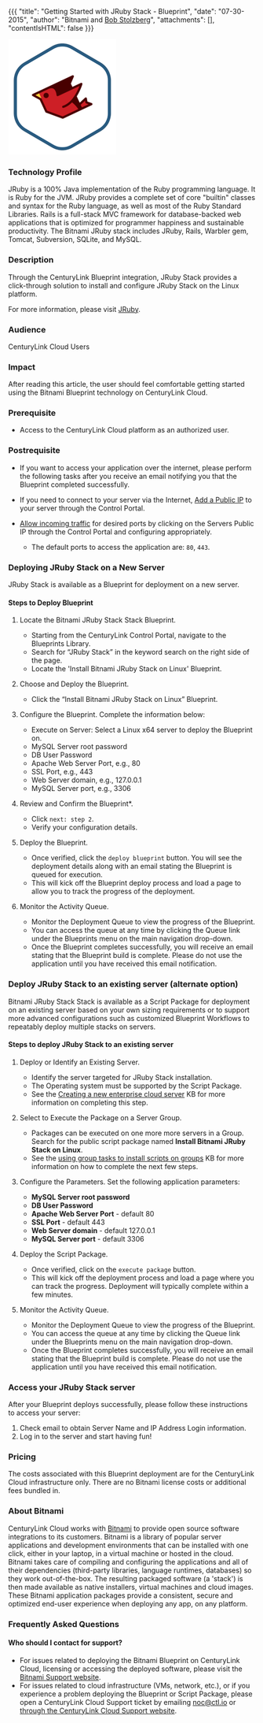 {{{
  "title": "Getting Started with JRuby Stack - Blueprint",
  "date": "07-30-2015",
  "author": "Bitnami and <a href='https://www.linkedin.com/in/bstolzberg'>Bob Stolzberg</a>",
  "attachments": [],
  "contentIsHTML": false
}}}

![JRuby Stack Logo](../../images/jrubystack-stack-logo.png)

### Technology Profile
JRuby is a 100% Java implementation of the Ruby programming language. It is Ruby for the JVM. JRuby provides a complete set of core "builtin" classes and syntax for the Ruby language, as well as most of the Ruby Standard Libraries. Rails is a full-stack MVC framework for database-backed web applications that is optimized for programmer happiness and sustainable productivity. The Bitnami JRuby stack includes JRuby, Rails, Warbler gem, Tomcat, Subversion, SQLite, and MySQL.

### Description
Through the CenturyLink Blueprint integration, JRuby Stack provides a click-through solution to install and configure JRuby Stack on the Linux platform.

For more information, please visit [JRuby](http://jruby.org/).

### Audience
CenturyLink Cloud Users

### Impact
After reading this article, the user should feel comfortable getting started using the Bitnami Blueprint technology on CenturyLink Cloud.

### Prerequisite
* Access to the CenturyLink Cloud platform as an authorized user.

### Postrequisite
* If you want to access your application over the internet, please perform the following tasks after you receive an email notifying you that the Blueprint completed successfully.

* If you need to connect to your server via the Internet, [Add a Public IP](../../Network/how-to-add-public-ip-to-virtual-machine.md) to your server through the Control Portal.

* [Allow incoming traffic](../../Network/how-to-add-public-ip-to-virtual-machine.md) for desired ports by clicking on the Servers Public IP through the Control Portal and configuring appropriately.
   * The default ports to access the application are: `80`, `443`.

### Deploying JRuby Stack on a New Server
JRuby Stack is available as a Blueprint for deployment on a new server.

#### Steps to Deploy Blueprint
1. Locate the Bitnami JRuby Stack Stack Blueprint.
   * Starting from the CenturyLink Control Portal, navigate to the Blueprints Library.
   * Search for “JRuby Stack” in the keyword search on the right side of the page.
   * Locate the 'Install Bitnami JRuby Stack on Linux' Blueprint.

2. Choose and Deploy the Blueprint.
   * Click the “Install Bitnami JRuby Stack on Linux” Blueprint.

3. Configure the Blueprint.
   Complete the information below:

   * Execute on Server: Select a Linux x64 server to deploy the Blueprint on.
   * MySQL Server root password
   * DB User Password
   * Apache Web Server Port, e.g., 80
   * SSL Port, e.g., 443
   * Web Server domain, e.g., 127.0.0.1
   * MySQL Server port, e.g., 3306

4. Review and Confirm the Blueprint*.
   * Click `next: step 2`.
   * Verify your configuration details.

5. Deploy the Blueprint.
   * Once verified, click the `deploy blueprint` button. You will see the deployment details along with an email stating the Blueprint is queued for execution.
   * This will kick off the Blueprint deploy process and load a page to allow you to track the progress of the deployment.

6. Monitor the Activity Queue.
   * Monitor the Deployment Queue to view the progress of the Blueprint.
   * You can access the queue at any time by clicking the Queue link under the Blueprints menu on the main navigation drop-down.
   * Once the Blueprint completes successfully, you will receive an email stating that the Blueprint build is complete. Please do not use the application until you have received this email notification.

### Deploy JRuby Stack to an existing server (alternate option)
Bitnami JRuby Stack Stack is available as a Script Package for deployment on an existing server based on your own sizing requirements or to support more advanced configurations such as customized Blueprint Workflows to repeatably deploy multiple stacks on servers.

#### Steps to deploy JRuby Stack to an existing server
1. Deploy or Identify an Existing Server.
   * Identify the server targeted for JRuby Stack installation.
   * The Operating system must be supported by the Script Package.
   * See the [Creating a new enterprise cloud server](../../Servers/creating-a-new-enterprise-cloud-server.md) KB for more information on completing this step.

2. Select to Execute the Package on a Server Group.
   * Packages can be executed on one more more servers in a Group. Search for the public script package named **Install Bitnami JRuby Stack on Linux**.
   * See the [using group tasks to install scripts on groups](../../Servers/using-group-tasks-to-install-software-and-run-scripts-on-groups.md) KB for more information on how to complete the next few steps.

3. Configure the Parameters.
   Set the following application parameters:

   * **MySQL Server root password**
   * **DB User Password**
   * **Apache Web Server Port** - default 80
   * **SSL Port** - default 443
   * **Web Server domain** - default 127.0.0.1
   * **MySQL Server port** - default 3306

4. Deploy the Script Package.
   * Once verified, click on the `execute package` button.
   * This will kick off the deployment process and load a page where you can track the progress. Deployment will typically complete within a few minutes.

5. Monitor the Activity Queue.
   * Monitor the Deployment Queue to view the progress of the Blueprint.
   * You can access the queue at any time by clicking the Queue link under the Blueprints menu on the main navigation drop-down.
   * Once the Blueprint completes successfully, you will receive an email stating that the Blueprint build is complete. Please do not use the application until you have received this email notification.

### Access your JRuby Stack server
After your Blueprint deploys successfully, please follow these instructions to access your server:

1. Check email to obtain Server Name and IP Address Login information.
2. Log in to the server and start having fun!

### Pricing
The costs associated with this Blueprint deployment are for the CenturyLink Cloud infrastructure only. There are no Bitnami license costs or additional fees bundled in.

### About Bitnami
CenturyLink Cloud works with [Bitnami](http://www.bitnami.com) to provide open source software integrations to its customers. Bitnami is a library of popular server applications and development environments that can be installed with one click, either in your laptop, in a virtual machine or hosted in the cloud. Bitnami takes care of compiling and configuring the applications and all of their dependencies (third-party libraries, language runtimes, databases) so they work out-of-the-box. The resulting packaged software (a 'stack') is then made available as native installers, virtual machines and cloud images. These Bitnami application packages provide a consistent, secure and optimized end-user experience when deploying any app, on any platform.

### Frequently Asked Questions

#### Who should I contact for support?
* For issues related to deploying the Bitnami Blueprint on CenturyLink Cloud, licensing or accessing the deployed software, please visit the [Bitnami Support website](http://www.bitnami.com/support).
* For issues related to cloud infrastructure (VMs, network, etc.), or if you experience a problem deploying the Blueprint or Script Package, please open a CenturyLink Cloud Support ticket by emailing [noc@ctl.io](mailto:noc@ctl.io) or [through the CenturyLink Cloud Support website](https://t3n.zendesk.com/tickets/new).
